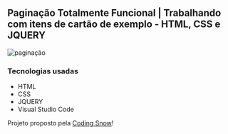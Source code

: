 ## Paginação Totalmente Funcional | Trabalhando com itens de cartão de exemplo - HTML, CSS e JQUERY


![paginação](https://user-images.githubusercontent.com/98711190/177663236-f0b1dffe-8bdf-442c-ad46-fbed7663724b.gif)



### Tecnologias usadas
- HTML
- CSS
- JQUERY
- Visual Studio Code

Projeto proposto pela [Coding Snow](https://www.codingsnow.com/)!
